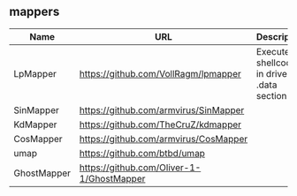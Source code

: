 ## mappers

| Name              | URL                                         | Description                                               |
| ----------------- | ------------------------------------------- | --------------------------------------------------------- |
| LpMapper          | https://github.com/VollRagm/lpmapper        | Execute shellcode in drivers .data section                |
| SinMapper         | https://github.com/armvirus/SinMapper       |                                                           |
| KdMapper          | https://github.com/TheCruZ/kdmapper         |                                                           |
| CosMapper         | https://github.com/armvirus/CosMapper       |                                                           |
| umap              | https://github.com/btbd/umap                |                                                           |
| GhostMapper       | https://github.com/Oliver-1-1/GhostMapper   |                                                           |
